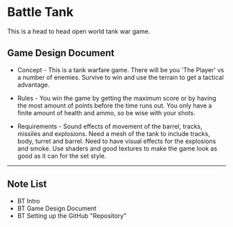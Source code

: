 # Battle Tank

This is a head to head open world tank war game. 

## Game Design Document

* Concept - 
This is a tank warfare game. There will be you 'The Player' vs a number of enemies. Survive to win and use the terrain to get a tactical advantage. 

* Rules - 
You win the game by getting the maximum score or by having the most amount of points before the time runs out. You only have a finite amount of health and ammo, so be wise with your shots. 

* Requirements - 
Sound effects of movement of the barrel, tracks, missiles and explosions. Need a mesh of the tank to include tracks, body, turret and barrel. Need to have visual effects for the explosions and smoke. Use shaders and good textures to make the game look as good as it can for the set style.

--- 
## Note List 
* BT Intro 
* BT Game Design Document 
* BT Setting up the GitHub "Repository"

